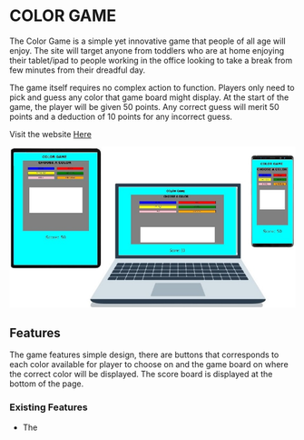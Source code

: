 # COLOR GAME

The Color Game is a simple yet innovative game that people of all age will enjoy. The site will target
anyone from toddlers who are at home enjoying their tablet/ipad to people working in the office looking to
take a break from few minutes from their dreadful day.

The game itself requires no complex action to function. Players only need to pick and guess any color
that game board might display. At the start of the game, the player will be given 50 points. Any correct
guess will merit 50 points and a deduction of 10 points for any incorrect guess.

Visit the website [Here](https://ninovinalon.github.io/project-portfolio-2/)


![Responsive website example image](assets/images/cgadget.jpg)

## Features

The game features simple design, there are buttons that corresponds to each color available for player to
choose on and the game board on where the correct color will be displayed. The score board is
displayed at the bottom of the page.

### Existing Features

+ The

